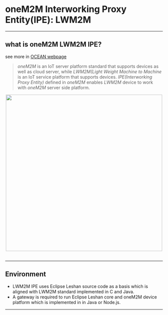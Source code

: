 # oneM2M Interworking Proxy Entity(IPE): LWM2M

----
## what is oneM2M LWM2M IPE?
see more in [OCEAN webpage](iot.ocean.org)

> *oneM2M* is an IoT server platform standard that supports devices as well as cloud server, while *LWM2M(Light Weight Machine to Machine* is an IoT service platform that supports devices. *IPE(Interworking Proxy Entity)* defined in *oneM2M* enables *LWM2M* device to work with *oneM2M* server side platform.

<div align="center">
<img src="https://user-images.githubusercontent.com/29790334/28198524-c4d9955e-6899-11e7-84bf-595a41fd2f32.png" width="500">
</div>
<br/>

----
## Environment
- LWM2M IPE uses Eclipse Leshan source code as a basis which is aligned with LWM2M standard implemented in C and Java. 
- A gateway is required to run Eclipse Leshan core and oneM2M device platform which is implemented in in Java or Node.js.
----

